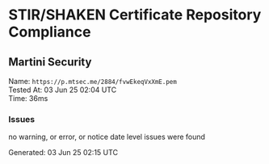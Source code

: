 # STIR/SHAKEN Certificate Repository Compliance

## Martini Security

Name: `https://p.mtsec.me/2884/fvwEkeqVxXmE.pem`\
Tested At: 03 Jun 25 02:04 UTC\
Time: 36ms

### Issues

no warning, or error, or notice date level issues were found

Generated: 03 Jun 25 02:15 UTC